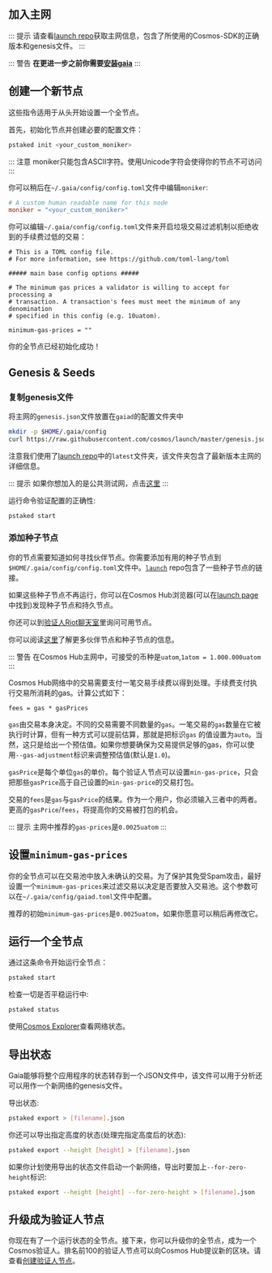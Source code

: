 <!-- markdown-link-check-disable -->
## 加入主网

::: 提示
请查看[launch repo](https://github.com/cosmos/launch)获取主网信息，包含了所使用的Cosmos-SDK的正确版本和genesis文件。
:::

::: 警告
**在更进一步之前你需要[安装gaia](./installation.md)**
:::

## 创建一个新节点

这些指令适用于从头开始设置一个全节点。

首先，初始化节点并创建必要的配置文件：

```bash
pstaked init <your_custom_moniker>
```

::: 注意
moniker只能包含ASCII字符。使用Unicode字符会使得你的节点不可访问
:::

你可以稍后在`~/.gaia/config/config.toml`文件中编辑`moniker`:

```toml
# A custom human readable name for this node
moniker = "<your_custom_moniker>"
```

你可以编辑`~/.gaia/config/config.toml`文件来开启垃圾交易过滤机制以拒绝收到的手续费过低的交易：

```
# This is a TOML config file.
# For more information, see https://github.com/toml-lang/toml

##### main base config options #####

# The minimum gas prices a validator is willing to accept for processing a
# transaction. A transaction's fees must meet the minimum of any denomination
# specified in this config (e.g. 10uatom).

minimum-gas-prices = ""
```

你的全节点已经初始化成功！

## Genesis & Seeds

### 复制genesis文件

将主网的`genesis.json`文件放置在`gaiad`的配置文件夹中

```bash
mkdir -p $HOME/.gaia/config
curl https://raw.githubusercontent.com/cosmos/launch/master/genesis.json > $HOME/.gaia/config/genesis.json
```

注意我们使用了[launch repo](https://github.com/cosmos/launch)中的`latest`文件夹，该文件夹包含了最新版本主网的详细信息。

::: 提示
如果你想加入的是公共测试网，点击[这里](./join-testnet.md)
:::

运行命令验证配置的正确性:

```bash
pstaked start
```

### 添加种子节点

你的节点需要知道如何寻找伙伴节点。你需要添加有用的种子节点到`$HOME/.gaia/config/config.toml`文件中。[`launch`](https://github.com/cosmos/launch) repo包含了一些种子节点的链接。

如果这些种子节点不再运行，你可以在Cosmos Hub浏览器(可以在[launch page](https://cosmos.network/launch)中找到)发现种子节点和持久节点。

你还可以到[验证人Riot聊天室](https://riot.im/app/#/room/#cosmos-validators:matrix.org)里询问可用节点。

你可以阅读[这里](https://github.com/tendermint/tendermint/blob/develop/docs/tendermint-core/using-tendermint.md#peers)了解更多伙伴节点和种子节点的信息。

::: 警告
在Cosmos Hub主网中，可接受的币种是`uatom`,`1atom = 1.000.000uatom`
:::

Cosmos Hub网络中的交易需要支付一笔交易手续费以得到处理。手续费支付执行交易所消耗的gas。计算公式如下：

```
fees = gas * gasPrices
```

`gas`由交易本身决定。不同的交易需要不同数量的`gas`。一笔交易的`gas`数量在它被执行时计算，但有一种方式可以提前估算，那就是把标识`gas`
的值设置为`auto`。当然，这只是给出一个预估值。如果你想要确保为交易提供足够的gas，你可以使用`--gas-adjustment`标识来调整预估值(默认是`1.0`)。

`gasPrice`是每个单位`gas`的单价。每个验证人节点可以设置`min-gas-price`，只会把那些`gasPrice`高于自己设置的`min-gas-price`的交易打包。

交易的`fees`是`gas`与`gasPrice`的结果。作为一个用户，你必须输入三者中的两者。更高的`gasPrice`/`fees`，将提高你的交易被打包的机会。

::: 提示
主网中推荐的`gas-prices`是`0.0025uatom`
:::

## 设置`minimum-gas-prices`

你的全节点可以在交易池中放入未确认的交易。为了保护其免受Spam攻击，最好设置一个`minimum-gas-prices`来过滤交易以决定是否要放入交易池。这个参数可以在`~/.gaia/config/gaiad.toml`文件中配置。

推荐的初始`minimum-gas-prices`是`0.0025uatom`，如果你愿意可以稍后再修改它。

## 运行一个全节点

通过这条命令开始运行全节点：

```bash
pstaked start
```

检查一切是否平稳运行中:

```bash
pstaked status
```

使用[Cosmos Explorer](https://cosmos.network/launch)查看网络状态。

## 导出状态

Gaia能够将整个应用程序的状态转存到一个JSON文件中，该文件可以用于分析还可以用作一个新网络的genesis文件。

导出状态:

```bash
pstaked export > [filename].json
```

你还可以导出指定高度的状态(处理完指定高度后的状态):

```bash
pstaked export --height [height] > [filename].json
```

如果你计划使用导出的状态文件启动一个新网络，导出时要加上`--for-zero-height`标识:

```bash
pstaked export --height [height] --for-zero-height > [filename].json
```

## 升级成为验证人节点
你现在有了一个运行状态的全节点。接下来，你可以升级你的全节点，成为一个Cosmos验证人。排名前100的验证人节点可以向Cosmos Hub提议新的区块。请查看[创建验证人节点](./validators/validator-setup.md)。
<!-- markdown-link-check-enable -->